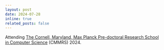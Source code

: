 ```yaml
---
layout: post
date: 2024-07-28
inline: true
related_posts: false
---
```


Attending [The Cornell, Maryland, Max Planck Pre-doctoral Research School in Computer Science](https://cmmrs.mpi-sws.org/) (CMMRS) 2024.